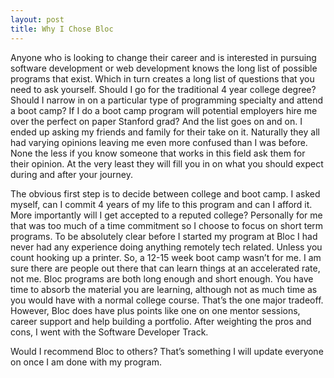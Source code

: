 ```yaml
---
layout: post
title: Why I Chose Bloc
---
```


Anyone who is looking to change their career and is interested in pursuing software development or web development knows the long list of possible programs that exist. Which in turn creates a long list of questions that you need to ask yourself. Should I go for the traditional 4 year college degree? Should I narrow in on a particular type of programming specialty and attend a boot camp? If I do a boot camp program will potential employers hire me over the perfect on paper Stanford grad? And the list goes on and on. I ended up asking my friends and family for their take on it. Naturally they all had varying opinions leaving me even more confused than I was before. None the less if you know someone that works in this field ask them for their opinion. At the very least they will fill you in on what you should expect during and after your journey. 

The obvious first step is to decide between college and boot camp. I asked myself, can I commit 4 years of my life to this program and can I afford it. More importantly will I get accepted to a reputed college? Personally for me that was too much of a time commitment so I choose to focus on short term programs. To be absolutely clear before I started my program at Bloc I had never had any experience doing anything remotely tech related. Unless you count hooking up a printer. So, a 12-15 week boot camp wasn’t for me. I am sure there are people out there that can learn things at an accelerated rate, not me. Bloc programs are both long enough and short enough. You have time to absorb the material you are learning, although not as much time as you would have with a normal college course. That’s the one major tradeoff. However, Bloc does have plus points like one on one mentor sessions, career support and help building a portfolio. After weighting the pros and cons, I went with the Software Developer Track.

Would I recommend Bloc to others?  That’s something I will update everyone on once I am done with my program. 
